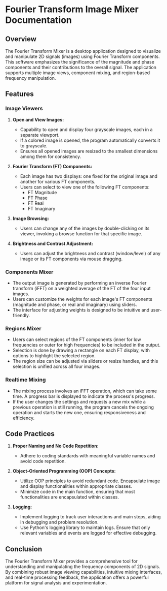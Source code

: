 # Fourier Transform Image Mixer Documentation

## Overview

The Fourier Transform Mixer is a desktop application designed to visualize and manipulate 2D signals (images) using Fourier Transform components. This software emphasizes the significance of the magnitude and phase components and their contributions to the overall signal. The application supports multiple image views, component mixing, and region-based frequency manipulation.

## Features

### Image Viewers

1. **Open and View Images:**
   - Capability to open and display four grayscale images, each in a separate viewport.
   - If a colored image is opened, the program automatically converts it to grayscale.
   - Ensures all opened images are resized to the smallest dimensions among them for consistency.

2. **Fourier Transform (FT) Components:**
   - Each image has two displays: one fixed for the original image and another for various FT components.
   - Users can select to view one of the following FT components:
     - FT Magnitude
     - FT Phase
     - FT Real
     - FT Imaginary

3. **Image Browsing:**
   - Users can change any of the images by double-clicking on its viewer, invoking a browse function for that specific image.

4. **Brightness and Contrast Adjustment:**
   - Users can adjust the brightness and contrast (window/level) of any image or its FT components via mouse dragging.

### Components Mixer

- The output image is generated by performing an inverse Fourier transform (iFFT) on a weighted average of the FT of the four input images.
- Users can customize the weights for each image's FT components (magnitude and phase, or real and imaginary) using sliders.
- The interface for adjusting weights is designed to be intuitive and user-friendly.

### Regions Mixer

- Users can select regions of the FT components (inner for low frequencies or outer for high frequencies) to be included in the output.
- Selection is done by drawing a rectangle on each FT display, with options to highlight the selected region.
- The region size can be adjusted via sliders or resize handles, and this selection is unified across all four images.

### Realtime Mixing

- The mixing process involves an iFFT operation, which can take some time. A progress bar is displayed to indicate the process's progress.
- If the user changes the settings and requests a new mix while a previous operation is still running, the program cancels the ongoing operation and starts the new one, ensuring responsiveness and efficiency.

## Code Practices

1. **Proper Naming and No Code Repetition:**
   - Adhere to coding standards with meaningful variable names and avoid code repetition.

2. **Object-Oriented Programming (OOP) Concepts:**
   - Utilize OOP principles to avoid redundant code. Encapsulate image and display functionalities within appropriate classes.
   - Minimize code in the main function, ensuring that most functionalities are encapsulated within classes.

3. **Logging:**
   - Implement logging to track user interactions and main steps, aiding in debugging and problem resolution.
   - Use Python's logging library to maintain logs. Ensure that only relevant variables and events are logged for effective debugging.

## Conclusion

The Fourier Transform Mixer provides a comprehensive tool for understanding and manipulating the frequency components of 2D signals. By combining robust image viewing capabilities, intuitive mixing interfaces, and real-time processing feedback, the application offers a powerful platform for signal analysis and experimentation.
